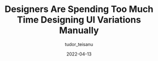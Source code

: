 ---
author: tudor_teisanu
date: 2022-04-13
permalink: false
publisher: uxdesigncc
tags:
  - design
  - processes
  - productivity
target_url: https://uxdesign.cc/designers-are-spending-too-much-time-designing-ui-variations-manually-ad665d8d5e40
title: Designers Are Spending Too Much Time Designing UI Variations Manually
---